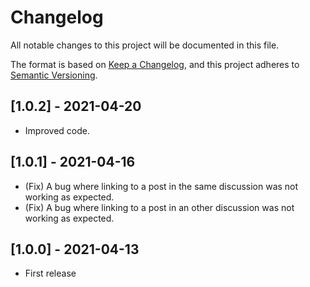 # Changelog

All notable changes to this project will be documented in this file.

The format is based on [Keep a Changelog](https://keepachangelog.com/en/1.0.0/),
and this project adheres to [Semantic Versioning](https://semver.org/spec/v2.0.0.html).

## [1.0.2] - 2021-04-20

- Improved code.

## [1.0.1] - 2021-04-16

- (Fix) A bug where linking to a post in the same discussion was not working as expected.
- (Fix) A bug where linking to a post in an other discussion was not working as expected.

## [1.0.0] - 2021-04-13

- First release
